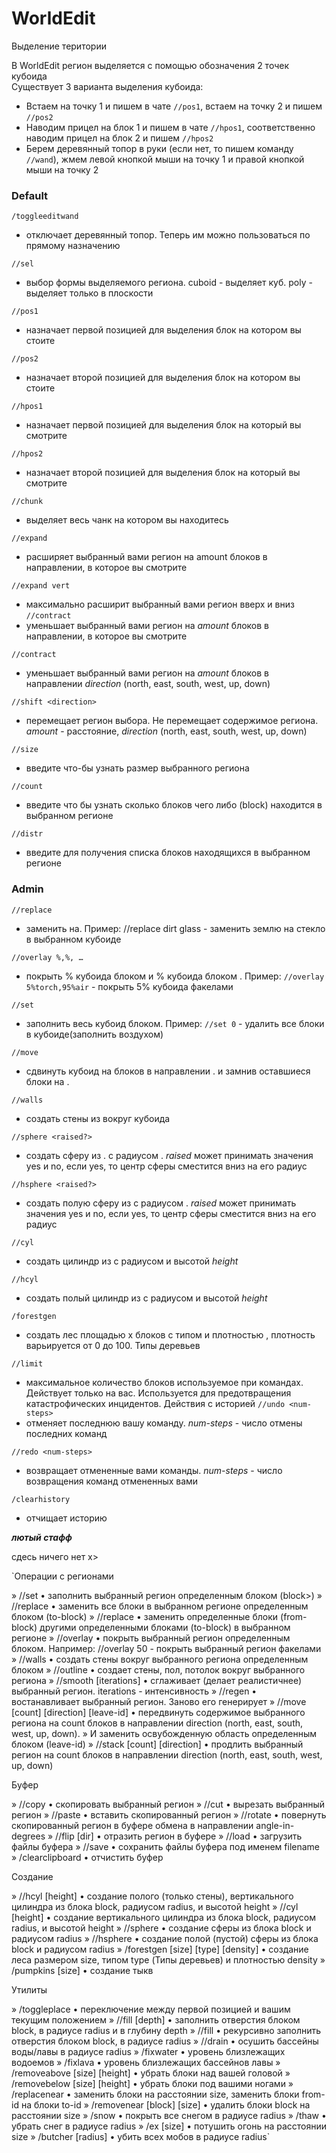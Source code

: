 # WorldEdit

Выделение територии

В WorldEdit регион выделяется с помощью обозначения 2 точек кубоида    
Существует 3 варианта выделения кубоида:  
- Встаем на точку 1 и пишем в чате `//pos1`, встаем на точку 2 и пишем `//pos2`
- Наводим прицел на блок 1 и пишем в чате `//hpos1`, соответственно наводим прицел на блок 2 и пишем `//hpos2`
- Берем деревянный топор в руки (если нет, то пишем команду `//wand`), жмем левой кнопкой мыши на точку 1 и правой кнопкой мыши на точку 2

### Default

`/toggleeditwand`
- отключает деревянный топор. Теперь им можно пользоваться по прямому назначению

`//sel`
- выбор формы выделяемого региона. cuboid - выделяет куб. poly - выделяет только в плоскости

`//pos1`
-  назначает первой позицией для выделения блок на котором вы стоите

`//pos2`
- назначает второй позицией для выделения блок на котором вы стоите

`//hpos1`
- назначает первой позицией для выделения блок на который вы смотрите

`//hpos2`
- назначает второй позицией для выделения блок на который вы смотрите

`//chunk`
- выделяет весь чанк на котором вы находитесь

`//expand`
- расширяет выбранный вами регион на amount блоков в направлении, в которое вы смотрите

`//expand vert`
-  максимально расширит выбранный вами регион вверх и вниз
`//contract`
- уменьшает выбранный вами регион на *amount* блоков в направлении, в которое вы смотрите

`//contract`
- уменьшает выбранный вами регион на *amount* блоков в направлении *direction* (north, east, south, west, up, down)

`//shift <direction>`
- перемещает регион выбора. Не перемещает содержимое региона. *amount* - расстояние, *direction* (north, east, south, west, up, down)

`//size`
- введите что-бы узнать размер выбранного региона

`//count`
- введите что бы узнать сколько блоков чего либо (block) находится в выбранном регионе

`//distr`
- введите для получения списка блоков находящихся в выбранном регионе

### Admin

`//replace`
- заменить на. Пример: //replace dirt glass - заменить землю на стекло в выбранном кубоиде

`//overlay %,%, …`
- покрыть % кубоида блоком и % кубоида блоком . Пример: `//overlay 5%torch,95%air` - покрыть 5% кубоида факелами

`//set`
- заполнить весь кубоид блоком. Пример: `//set 0` - удалить все блоки в кубоиде(заполнить воздухом)

`//move`
- сдвинуть кубоид на блоков в направлении . и замнив оставшиеся блоки на .

`//walls`
- создать стены из вокруг кубоида

`//sphere <raised?>`
- создать сферу из . c радиусом . *raised* может принимать значения yes и no, если yes, то центр сферы сместится вниз на его радиус

`//hsphere <raised?>`
- создать полую сферу из c радиусом . *raised* может принимать значения yes и no, если yes, то центр сферы сместится вниз на его радиус

`//cyl`
- создать цилиндр из с радиусом и высотой *height*

`//hcyl`
- создать полый цилиндр из с радиусом и высотой *height*

`/forestgen`
- создать лес площадью x блоков с типом и плотностью , плотность варьируется от 0 до 100. Типы деревьев

`//limit`
- максимальное количество блоков используемое при командах. Действует только на вас. Используется для предотвращения катастрофических инцидентов. Действия  с историей
`//undo <num-steps>`
- отменяет последнюю вашу команду. *num-steps* - число отмены последних команд

`//redo <num-steps>`
- возвращает отмененные вами команды. *num-steps* - число возвращения команд отмененных вами

`/clearhistory`
- отчищает историю

***лютый стафф***

сдесь ничего нет х>

`Операции с регионами

» //set                                 • заполнить выбранный регион определенным блоком (block>)
» //replace                             • заменить все блоки в выбранном регионе определенным блоком (to-block)
» //replace                             • заменить определенные блоки (from-block) другими определенными блоками (to-block) в выбранном регионе
» //overlay                             • покрыть выбранный регион определенным блоком. Например: //overlay 50 - покрыть выбранный регион факелами
» //walls                               • создать стены вокруг выбранного региона определенным блоком
» //outline                             • создает стены, пол, потолок вокруг выбранного региона
» //smooth [iterations]                 • сглаживает (делает реалистичнее) выбранный регион. iterations - интенсивность
» //regen                               • востанавливает выбранный регион. Заново его генерирует
» //move [count] [direction] [leave-id] • передвинуть содержимое выбранного региона на count блоков в направлении direction (north, east, south, west, up, down). » И заменить освубожденную область определенным блоком (leave-id)
» //stack [count] [direction]           • продлить выбранный регион на count блоков в направлении direction (north, east, south, west, up, down)

Буфер

» //copy          • скопировать выбранный регион
» //cut           • вырезать выбранный регион
» //paste         • вставить скопированный регион
» //rotate        • повернуть скопированный регион в буфере обмена в направлении angle-in-degrees
» //flip [dir]    • отразить регион в буфере
» //load          • загрузить файлы буфера
» //save          • сохранить файлы буфера под именем filename
» /clearclipboard • отчистить буфер

Создание

» //hcyl [height]                    • создание полого (только стены), вертикального цилиндра из блока block, радиусом radius, и высотой height
» //cyl [height]                     • создание вертикального цилиндра из блока block, радиусом radius, и высотой height
» //sphere                           • создание сферы из блока block и радиусом radius
» //hsphere                          • создание полой (пустой) сферы из блока block и радиусом radius
» /forestgen [size] [type] [density] • создание леса размером size, типом type (Типы деревьев) и плотностью density
» /pumpkins [size]                   • создание тыкв

Утилиты 

» /toggleplace                 • переключение между первой позицией и вашим текущим положением
» //fill [depth]               • заполнить отверстия блоком block, в радиусе radius и в глубину depth
» //fill                       • рекурсивно заполнить отверстия блоком block, в радиусе radius
» //drain                      • осушить бассейны воды/лавы в радиусе radius
» /fixwater                    • уровень близлежащих водоемов
» /fixlava                     • уровень близлежащих бассейнов лавы
» /removeabove [size] [height] • убрать блоки над вашей головой
» /removebelow [size] [height] • убрать блоки под вашими ногами
» /replacenear                 • заменить блоки на расстоянии size, заменить блоки from-id на блоки to-id
» /removenear [block] [size]   • удалить блоки block на расстоянии size
» /snow                        • покрыть все снегом в радиусе radius
» /thaw                        • убрать снег в радиусе radius
» /ex [size]                   • потушить огонь на расстоянии size
» /butcher [radius]            • убить всех мобов в радиусе radius`